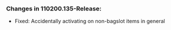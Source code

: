 ### Changes in 110200.135-Release:

- Fixed: Accidentally activating on non-bagslot items in general

